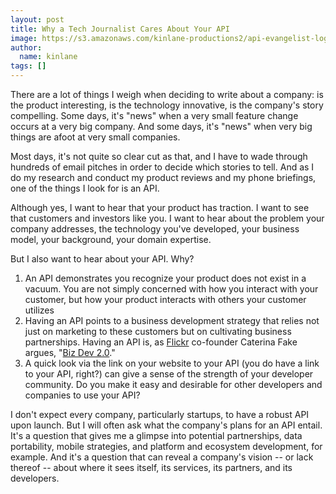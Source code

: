 ```yaml
---
layout: post
title: Why a Tech Journalist Cares About Your API
image: https://s3.amazonaws.com/kinlane-productions2/api-evangelist-logos/api-evangelist-butterfly-vertical.png
author:
  name: kinlane
tags: []
---
```

There are a lot of things I weigh when deciding to write about a company: is the product interesting, is the technology innovative, is the company's story compelling. Some days, it's "news" when a very small feature change occurs at a very big company. And some days, it's "news" when very big things are afoot at very small companies.

Most days, it's not quite so clear cut as that, and I have to wade through hundreds of email pitches in order to decide which stories to tell. And as I do my research and conduct my product reviews and my phone briefings, one of the things I look for is an API.

Although yes, I want to hear that your product has traction. I want to see that customers and investors like you. I want to hear about the problem your company addresses, the technology you've developed, your business model, your background, your domain expertise.

But I also want to hear about your API. Why?

1.  An API demonstrates you recognize your product does not exist in a vacuum. You are not simply concerned with how you interact with your customer, but how your product interacts with others your customer utilizes
2.  Having an API points to a business development strategy that relies not just on marketing to these customers but on cultivating business partnerships. Having an API is, as [Flickr](http://www.flickr.com) co-founder Caterina Fake argues, "[Biz Dev 2.0](http://apievangelist.com/2010/10/07/biz-dev-2-0/)."
3.  A quick look via the link on your website to your API (you do have a link to your API, right?) can give a sense of the strength of your developer community. Do you make it easy and desirable for other developers and companies to use your API?

I don't expect every company, particularly startups, to have a robust API upon launch. But I will often ask what the company's plans for an API entail. It's a question that gives me a glimpse into potential partnerships, data portability, mobile strategies, and platform and ecosystem development, for example. And it's a question that can reveal a company's vision -- or lack thereof -- about where it sees itself, its services, its partners, and its developers.
